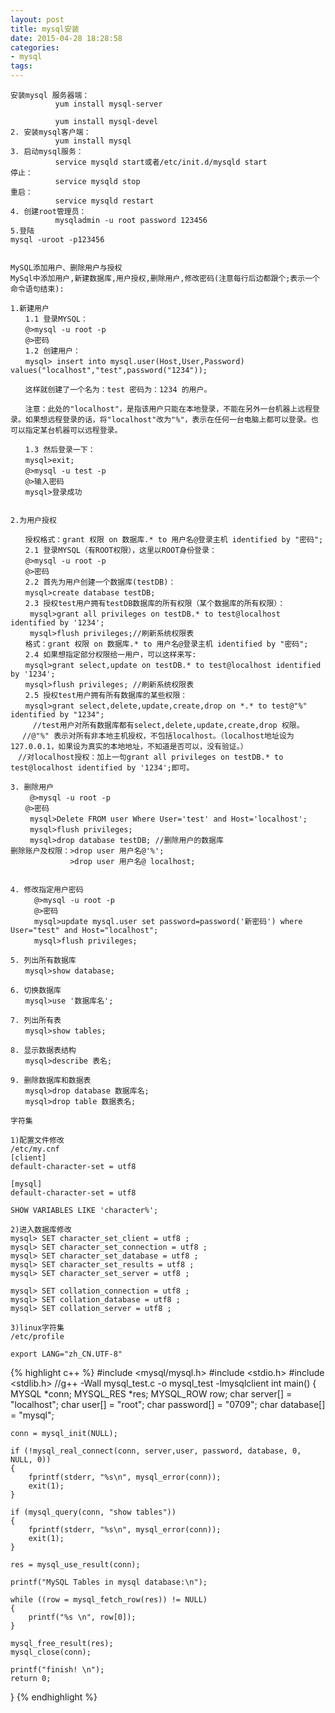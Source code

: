 ```yaml
---
layout: post
title: mysql安装
date: 2015-04-28 18:28:58
categories:
- mysql
tags:
---
```


```
安装mysql 服务器端：
          yum install mysql-server
 
          yum install mysql-devel
2. 安装mysql客户端：
          yum install mysql
3. 启动mysql服务：
          service mysqld start或者/etc/init.d/mysqld start
停止：
          service mysqld stop
重启：
          service mysqld restart
4. 创建root管理员：
          mysqladmin -u root password 123456
5.登陆
mysql -uroot -p123456


MySQL添加用户、删除用户与授权
MySql中添加用户,新建数据库,用户授权,删除用户,修改密码(注意每行后边都跟个;表示一个命令语句结束):

1.新建用户
　　1.1 登录MYSQL：
　　@>mysql -u root -p
　　@>密码
　　1.2 创建用户：
　　mysql> insert into mysql.user(Host,User,Password) values("localhost","test",password("1234"));

　　这样就创建了一个名为：test 密码为：1234 的用户。

　　注意：此处的"localhost"，是指该用户只能在本地登录，不能在另外一台机器上远程登录。如果想远程登录的话，将"localhost"改为"%"，表示在任何一台电脑上都可以登录。也可以指定某台机器可以远程登录。

　　1.3 然后登录一下：
　　mysql>exit;
　　@>mysql -u test -p
　　@>输入密码
　　mysql>登录成功


2.为用户授权

　　授权格式：grant 权限 on 数据库.* to 用户名@登录主机 identified by "密码";　
　　2.1 登录MYSQL（有ROOT权限），这里以ROOT身份登录：
　　@>mysql -u root -p
　　@>密码
　　2.2 首先为用户创建一个数据库(testDB)：
　　mysql>create database testDB;
　　2.3 授权test用户拥有testDB数据库的所有权限（某个数据库的所有权限）：
　　 mysql>grant all privileges on testDB.* to test@localhost identified by '1234';
 　　mysql>flush privileges;//刷新系统权限表
　　格式：grant 权限 on 数据库.* to 用户名@登录主机 identified by "密码";　
　　2.4 如果想指定部分权限给一用户，可以这样来写:
　　mysql>grant select,update on testDB.* to test@localhost identified by '1234';
　　mysql>flush privileges; //刷新系统权限表
　　2.5 授权test用户拥有所有数据库的某些权限： 　 
　　mysql>grant select,delete,update,create,drop on *.* to test@"%" identified by "1234";
     //test用户对所有数据库都有select,delete,update,create,drop 权限。
　 //@"%" 表示对所有非本地主机授权，不包括localhost。（localhost地址设为127.0.0.1，如果设为真实的本地地址，不知道是否可以，没有验证。）
　//对localhost授权：加上一句grant all privileges on testDB.* to test@localhost identified by '1234';即可。

3. 删除用户
 　　@>mysql -u root -p
　　@>密码
 　　mysql>Delete FROM user Where User='test' and Host='localhost';
 　　mysql>flush privileges;
 　　mysql>drop database testDB; //删除用户的数据库
删除账户及权限：>drop user 用户名@'%';
　　　　　　　　>drop user 用户名@ localhost; 


4. 修改指定用户密码
  　　@>mysql -u root -p
  　　@>密码
  　　mysql>update mysql.user set password=password('新密码') where User="test" and Host="localhost";
  　　mysql>flush privileges;
 
5. 列出所有数据库
　　mysql>show database;

6. 切换数据库
　　mysql>use '数据库名';

7. 列出所有表
　　mysql>show tables;

8. 显示数据表结构
　　mysql>describe 表名;

9. 删除数据库和数据表
　　mysql>drop database 数据库名;
　　mysql>drop table 数据表名;

```

```
字符集

1)配置文件修改
/etc/my.cnf
[client]
default-character-set = utf8

[mysql]
default-character-set = utf8

SHOW VARIABLES LIKE 'character%';

2)进入数据库修改
mysql> SET character_set_client = utf8 ;  
mysql> SET character_set_connection = utf8 ;   
mysql> SET character_set_database = utf8 ;   
mysql> SET character_set_results = utf8 ;    
mysql> SET character_set_server = utf8 ;   
 
mysql> SET collation_connection = utf8 ;  
mysql> SET collation_database = utf8 ;   
mysql> SET collation_server = utf8 ; 

3)linux字符集
/etc/profile

export LANG="zh_CN.UTF-8"
```


{% highlight c++ %}
#include <mysql/mysql.h>
#include <stdio.h>
#include <stdlib.h>
//g++ -Wall mysql_test.c -o mysql_test -lmysqlclient
int main() 
{
    MYSQL *conn;
    MYSQL_RES *res;
    MYSQL_ROW row;
    char server[] = "localhost";
    char user[] = "root";
    char password[] = "0709";
    char database[] = "mysql";
    
    conn = mysql_init(NULL);
    
    if (!mysql_real_connect(conn, server,user, password, database, 0, NULL, 0)) 
    {
        fprintf(stderr, "%s\n", mysql_error(conn));
        exit(1);
    }
    
    if (mysql_query(conn, "show tables")) 
    {
        fprintf(stderr, "%s\n", mysql_error(conn));
        exit(1);
    }
    
    res = mysql_use_result(conn);
    
    printf("MySQL Tables in mysql database:\n");
    
    while ((row = mysql_fetch_row(res)) != NULL)
    {
        printf("%s \n", row[0]);
    }
    
    mysql_free_result(res);
    mysql_close(conn);
    
    printf("finish! \n");
    return 0;
}
{% endhighlight %}
